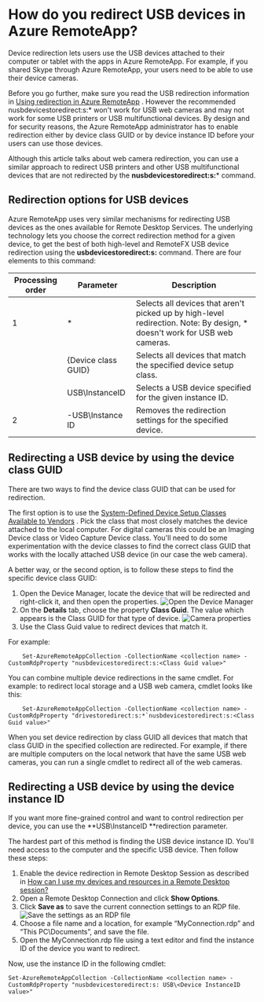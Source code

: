 <properties 
    pageTitle="How do you redirect USB devices in Azure RemoteApp? | Windows Azure" 
    description="Learn how to use redirection for USB devices in Azure RemoteApp." 
    services="remoteapp" 
	documentationCenter="" 
    authors="lizap" 
    manager="mbaldwin" />

<tags
	ms.service="remoteapp"
	ms.date="11/04/2015"
	wacn.date=""/>



# How do you redirect USB devices in Azure RemoteApp?

Device redirection lets users use the USB devices attached to their computer or tablet with the apps in Azure RemoteApp. For example, if you shared Skype through Azure RemoteApp, your users need to be able to use their device cameras.

Before you go further, make sure you read the USB redirection information in [Using redirection in Azure <!-- deleted by customization RemoteApp](/documentation/articles/remoteapp-redirection) --><!-- keep by customization: begin --> RemoteApp](remoteapp-redirection.md) <!-- keep by customization: end -->. However the recommended  nusbdevicestoredirect:s:* won't work for USB web cameras and may not work for some USB printers or USB multifunctional devices. By design and for security reasons, the Azure RemoteApp administrator has to enable redirection either by device class GUID or by device instance ID before your users can use those devices.

Although this article talks about web camera redirection, you can use a similar approach to redirect USB printers and other USB multifunctional devices that are not redirected by the **nusbdevicestoredirect:s:*** command.

## Redirection options for USB devices
Azure RemoteApp uses very similar mechanisms for redirecting USB devices as the ones available for Remote Desktop Services. The underlying technology lets you choose the correct redirection method for a given device, to get the best of both high-level and RemoteFX USB device redirection using the **usbdevicestoredirect:s:** command. There are four elements to this command:

| Processing order | Parameter           | Description                                                                                                                |
|------------------|---------------------|----------------------------------------------------------------------------------------------------------------------------|
| 1                | *                   | Selects all devices that aren't picked up by high-level redirection. Note: By design, * doesn't work for USB web cameras.  |
|                  | {Device class GUID} | Selects all devices that match the specified device setup class.                                                           |
|                  | USB\InstanceID      | Selects a USB device specified for the given instance ID.                                                                  |
| 2                | -USB\Instance ID    | Removes the redirection settings for the specified device.                                                                 |

## Redirecting a USB device by using the device class GUID
There are two ways to find the device class GUID that can be used for redirection. 

The first option is to use the [System-Defined Device Setup Classes Available to <!-- deleted by customization Vendors](https://msdn.microsoft.com/zh-cn/library/windows/hardware/ff553426.aspx) --><!-- keep by customization: begin --> Vendors](https://msdn.microsoft.com/library/windows/hardware/ff553426.aspx) <!-- keep by customization: end -->. Pick the class that most closely matches the device attached to the local computer. For digital cameras this could be an Imaging Device class or Video Capture Device class. You'll need to do some experimentation with the device classes to find the correct class GUID that works with the locally attached USB device (in our case the web camera).

A better way, or the second option, is to follow these steps to find the specific device class GUID:

1. Open the Device Manager, locate the device that will be redirected and right-click it, and then open the properties.
![Open the Device Manager](./media/remoteapp-usbredir/ra-devicemanager.png)
2. On the **Details** tab, choose the property **Class Guid**. The value which appears is the Class GUID for that type of device.
![Camera properties](./media/remoteapp-usbredir/ra-classguid.png)
3. Use the Class Guid value to redirect devices that match it.

For example:

		Set-AzureRemoteAppCollection -CollectionName <collection name> -CustomRdpProperty "nusbdevicestoredirect:s:<Class Guid value>"

You can combine multiple device redirections in the same cmdlet. For example: to redirect local storage and a USB web camera, cmdlet looks like this:

		Set-AzureRemoteAppCollection -CollectionName <collection name> -CustomRdpProperty "drivestoredirect:s:*`nusbdevicestoredirect:s:<Class Guid value>"

When you set device redirection by class GUID all devices that match that class GUID in the specified collection are redirected. For example, if there are multiple computers on the local network that have the same USB web cameras, you can run a single cmdlet to redirect all of the web cameras.

## Redirecting a USB device by using the device instance ID

If you want more fine-grained control and want to control redirection per device, you can use the **USB\InstanceID **redirection parameter.

The hardest part of this method is finding the USB device instance ID. You'll need access to the computer and the specific USB device. Then follow these steps:

1. Enable the device redirection in Remote Desktop Session as described in [How can I use my devices and resources in a Remote Desktop <!-- deleted by customization session?](http://windows.microsoft.com/windows7/How-can-I-use-my-devices-and-resources-in-a-Remote-Desktop-session) --><!-- keep by customization: begin --> session?](http://windows.microsoft.com/en-us/windows7/How-can-I-use-my-devices-and-resources-in-a-Remote-Desktop-session) <!-- keep by customization: end -->
2. Open a Remote Desktop Connection and click **Show Options**.
3. Click **Save as** to save the current connection settings to an RDP file.  
	![Save the settings as an RDP file](./media/remoteapp-usbredir/ra-saveasrdp.png)
4. Choose a file name and a location, for example “MyConnection.rdp” and “This PC\Documents”, and save the file.
5. Open the MyConnection.rdp file using a text editor and find the instance ID of the device you want to redirect.

Now, use the instance ID in the following cmdlet:

	Set-AzureRemoteAppCollection -CollectionName <collection name> -CustomRdpProperty "nusbdevicestoredirect:s: USB\<Device InstanceID value>"


<!-- deleted by customization

### Help us help you 
Did you know that in addition to rating this article and making comments down below, you can make changes to the article itself? Something missing? Something wrong? Did I write something that's just confusing? Scroll up and click **Edit on GitHub** to make changes - those will come to us for review, and then, once we sign off on them, you'll see your changes and improvements right here.
-->